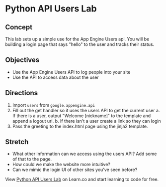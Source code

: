 # Python API Users Lab 

## Concept

This lab sets up a simple use for the App Engine Users api. You will be building a login page that says "hello" to the user and tracks their status.  

## Objectives

+ Use the App Engine Users API to log people into your site
+ Use the API to access data about the user

## Directions

1. Import `users` from `google.appengine.api`
2. Fill out the get handler so it uses the users API to get the current user
	a. If there is a user, output "Welcome [nickname]" to the template and append a logout url.
	b. If there isn't a user create a link so they can login
3. Pass the greeting to the index.html page using the jinja2 template.


## Stretch

+ What other information can we access using the users API? Add some of that to the page.
+ How could we make the website more intuitive?
+ Can we mimic the login UI of other sites you've seen before?
<p data-visibility='hidden'>View <a href='https://learn.co/lessons/cssi-8.1-api-users-lab' title='Python API Users Lab'>Python API Users Lab</a> on Learn.co and start learning to code for free.</p>
